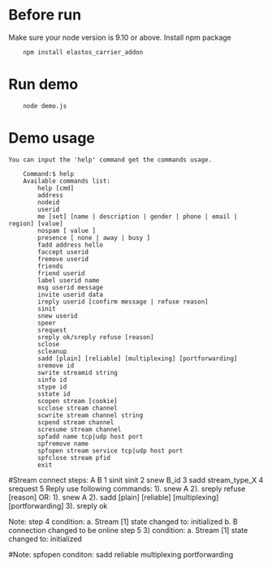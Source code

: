 
# Before run
Make sure your node version is 9.10 or above.
Install npm package
```shell
    npm install elastos_carrier_addon
```
# Run demo
```shell
    node demo.js
```
# Demo usage

    You can input the 'help' command get the commands usage.

```shell
    Command:$ help
    Available commands list:
        help [cmd]
        address
        nodeid
        userid
        me [set] [name | description | gender | phone | email | region] [value]
        nospam [ value ]
        presence [ none | away | busy ]
        fadd address hello
        faccept userid
        fremove userid
        friends
        friend userid
        label userid name
        msg userid message
        invite userid data
        ireply userid [confirm message | refuse reason]
        sinit
        snew userid
        speer
        srequest
        sreply ok/sreply refuse [reason]
        sclose
        scleanup
        sadd [plain] [reliable] [multiplexing] [portforwarding]
        sremove id
        swrite streamid string
        sinfo id
        stype id
        sstate id
        scopen stream [cookie]
        scclose stream channel
        scwrite stream channel string
        scpend stream channel
        scresume stream channel
        spfadd name tcp|udp host port
        spfremove name
        spfopen stream service tcp|udp host port
        spfclose stream pfid
        exit
```

#Stream connect steps:
                A                                   B
1               sinit                               sinit
2               snew B_id
3               sadd stream_type_X
4               srequest
5                                                   Reply use following commands:
                                                    1). snew A
                                                    2). sreply refuse [reason]
                                                    OR:
                                                    1). snew A
                                                    2). sadd [plain] [reliable] [multiplexing] [portforwarding]
                                                    3). sreply ok


Note:
step 4 condition:   a. Stream [1] state changed to: initialized
                    b. B connection changed to be online
step 5 3) condition:    a. Stream [1] state changed to: initialized

#Note:
spfopen conditon:  sadd reliable multiplexing portforwarding